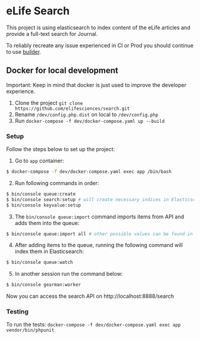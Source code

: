 # eLife Search

This project is using elasticsearch to index content of the eLife articles and provide a full-text search for Journal.

To reliably recreate any issue experienced in CI or Prod you should continue to use [builder](https://github.com/elifesciences/builder).

## Docker for local development

Important: Keep in mind that docker is just used to improve the developer experience.

1. Clone the project `git clone https://github.com/elifesciences/search.git`
2. Rename `/dev/config.php.dist` on local to `/dev/config.php`
3. Run `docker-compose -f dev/docker-compose.yaml up --build`

### Setup

Follow the steps below to set up the project:

1. Go to `app` container:

```bash 
$ docker-compose -f dev/docker-compose.yaml exec app /bin/bash
```

2. Run following commands in order:

```bash 
$ bin/console queue:create
$ bin/console search:setup # will create necessary indices in Elasticsearch
$ bin/console keyvalue:setup
```

3. The `bin/console queue:import` command imports items from API and adds them into the queue:

```bash
$ bin/console queue:import all # other possible values can be found in src/Search/Gearman/Command/ImportCommand.php 
```

4. After adding items to the queue, running the following command will index them in Elasticsearch:
```bash
$ bin/console queue:watch
```

5. In another session run the command below:
```bash
$ bin/console gearman:worker
```

Now you can access the search API on http://localhost:8888/search

### Testing

To run the tests: `docker-compose -f dev/docker-compose.yaml exec app vendor/bin/phpunit`
